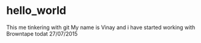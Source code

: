 # hello_world
This me tinkering with git
My name is Vinay and i have started working with Browntape todat 27/07/2015
